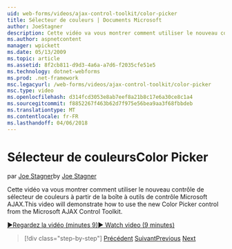 ```yaml
---
uid: web-forms/videos/ajax-control-toolkit/color-picker
title: Sélecteur de couleurs | Documents Microsoft
author: JoeStagner
description: Cette vidéo va vous montrer comment utiliser le nouveau contrôle de sélecteur de couleurs à partir de la boîte à outils de contrôle Microsoft AJAX.
ms.author: aspnetcontent
manager: wpickett
ms.date: 05/13/2009
ms.topic: article
ms.assetid: 8f2cb811-d9d3-4a6a-a7d6-f2035cfe51e5
ms.technology: dotnet-webforms
ms.prod: .net-framework
msc.legacyurl: /web-forms/videos/ajax-control-toolkit/color-picker
msc.type: video
ms.openlocfilehash: d314fcd3053e8ab7eef8a21b8c17e6a30ce8c1a4
ms.sourcegitcommit: f8852267f463b62d7f975e56bea9aa3f68fbbdeb
ms.translationtype: MT
ms.contentlocale: fr-FR
ms.lasthandoff: 04/06/2018
---
```

<a name="color-picker"></a><span data-ttu-id="fcf0c-103">Sélecteur de couleurs</span><span class="sxs-lookup"><span data-stu-id="fcf0c-103">Color Picker</span></span>
====================
<span data-ttu-id="fcf0c-104">par [Joe Stagner](https://github.com/JoeStagner)</span><span class="sxs-lookup"><span data-stu-id="fcf0c-104">by [Joe Stagner](https://github.com/JoeStagner)</span></span>

<span data-ttu-id="fcf0c-105">Cette vidéo va vous montrer comment utiliser le nouveau contrôle de sélecteur de couleurs à partir de la boîte à outils de contrôle Microsoft AJAX.</span><span class="sxs-lookup"><span data-stu-id="fcf0c-105">This video will demonstrate how to use the new Color Picker control from the Microsoft AJAX Control Toolkit.</span></span>

[<span data-ttu-id="fcf0c-106">&#9654;Regardez la vidéo (minutes 9)</span><span class="sxs-lookup"><span data-stu-id="fcf0c-106">&#9654; Watch video (9 minutes)</span></span>](https://channel9.msdn.com/Blogs/ASP-NET-Site-Videos/color-picker)

> [!div class="step-by-step"]
> <span data-ttu-id="fcf0c-107">[Précédent](control-extenders.md)
> [Suivant](combo-box.md)</span><span class="sxs-lookup"><span data-stu-id="fcf0c-107">[Previous](control-extenders.md)
[Next](combo-box.md)</span></span>
